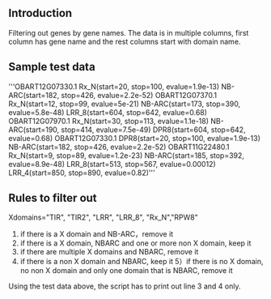 ## Introduction

Filtering out genes by gene names. The data is in multiple columns, first column has gene name and the rest columns start with domain name.

## Sample test data

'''OBART12G07330.1 Rx_N(start=20, stop=100, evalue=1.9e-13) NB-ARC(start=182, stop=426, evalue=2.2e-52)
OBART12G07370.1 Rx_N(start=12, stop=99, evalue=5e-21) NB-ARC(start=173, stop=390, evalue=5.8e-48) LRR_8(start=604, stop=642, evalue=0.68)
OBART12G07970.1 Rx_N(start=30, stop=113, evalue=1.1e-18) NB-ARC(start=190, stop=414, evalue=7.5e-49) DPR8(start=604, stop=642, evalue=0.68)
OBART12G07330.1 DPR8(start=20, stop=100, evalue=1.9e-13) NB-ARC(start=182, stop=426, evalue=2.2e-52)
OBART11G22480.1 Rx_N(start=9, stop=89, evalue=1.2e-23) NB-ARC(start=185, stop=392, evalue=8.9e-48) LRR_8(start=513, stop=567, evalue=0.00012) LRR_4(start=850, stop=890, evalue=0.82)'''


## Rules to filter out 
Xdomains="TIR", "TIR2", "LRR", "LRR_8", "Rx_N","RPW8"

1) if there is a X domain and NB-ARC，remove it
2) if there is a X domain, NBARC and one or more non X domain, keep it
3) if there are multiple X domains and NBARC, remove it
4) if there is a non X domain and NBARC, keep it
5）if there is no X domain, no non X domain and only one domain that is NBARC, remove it

Using the test data above, the script has to print out line 3 and 4 only.

